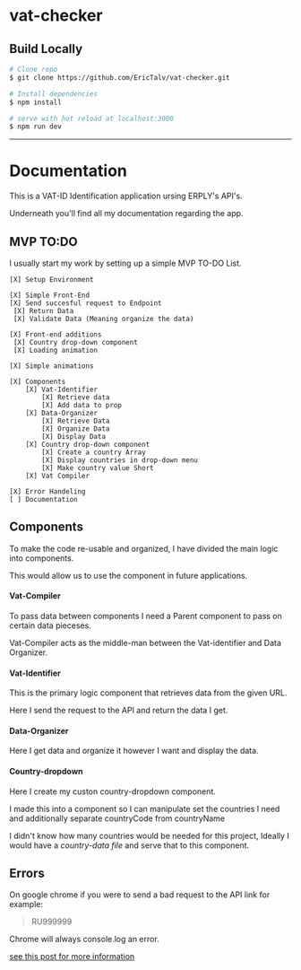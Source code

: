 # vat-checker


## Build Locally 

```bash
# Clone repo
$ git clone https://github.com/EricTalv/vat-checker.git

# Install dependencies
$ npm install

# serve with hot reload at localhost:3000
$ npm run dev

```


-------

# Documentation 

This is a VAT-ID Identification application ursing ERPLY's API's.

Underneath you'll find all my documentation regarding the app.

## MVP TO:DO 

I usually start my work by setting up 
a simple MVP TO-DO List. 

```
[X] Setup Environment

[X] Simple Front-End
[X] Send succesful request to Endpoint
 [X] Return Data 
 [X] Validate Data (Meaning organize the data)

[X] Front-end additions
 [X] Country drop-down component
 [X] Loading animation

[X] Simple animations

[X] Components
    [X] Vat-Identifier
        [X] Retrieve data
        [X] Add data to prop
    [X] Data-Organizer
        [X] Retrieve Data
        [X] Organize Data
        [X] Display Data
    [X] Country drop-down component
        [X] Create a country Array 
        [X] Display countries in drop-down menu
        [X] Make country value Short
    [X] Vat Compiler

[X] Error Handeling
[ ] Documentation

```
 
## Components 

To make the code re-usable and organized, I have divided
the main logic into components.

This would allow us to use the component in future applications. 

#### Vat-Compiler

To pass data between components I need a Parent component to
pass on certain data pieceses.

Vat-Compiler acts as the middle-man between the Vat-identifier and Data Organizer.

#### Vat-Identifier

This is the primary logic component that retrieves
data from the given URL.

Here I send the request to the API and return the data I get.

#### Data-Organizer 

Here I get data and organize it however I want and display the data.

#### Country-dropdown 

Here I create my custon country-dropdown component.

I made this into a component so I can manipulate set the countries
I need and additionally separate countryCode from countryName

I didn't know how many countries would be needed for this project,
Ideally I would have a *country-data file* and serve that to this
component. 

## Errors

On google chrome if you were to send a bad request to the API link 
for example:

> 
>  RU999999
>

Chrome will always console.log an error.

[see this post for more information](https://github.com/axios/axios/issues/1947)


